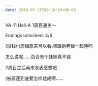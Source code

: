 ```yaml
---
date: 2018-07-25T09:10:10+08:00
---
```

VA-11 Hall-A 1周目通关～

Endings unlocked: 4/6

(没钱付房租原来可以看Jill跟她老板一起睡吗

怎么说呢……百合有个妹妹真不错

2周目之后再来发表感想吧

(被驱逐到底要怎样达成啊……